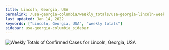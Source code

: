 ```yaml
---
title: Lincoln, Georgia, USA
permalink: /usa-georgia-columbia/weekly_totals/usa-georgia-lincoln-weekly_totals.html
last_updated: Jan 14, 2022
keywords: ["Lincoln, Georgia, USA", "weekly totals"]
sidebar: usa-georgia-columbia_sidebar
---
```


![Weekly Totals of Confirmed Cases for Lincoln, Georgia, USA](/covid_tracker/images/graphs/usa-georgia-lincoln-weekly_totals_graph.png)
